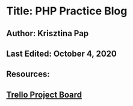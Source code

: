 # Title: PHP Practice Blog

## Author: Krisztina Pap

## Last Edited: October 4, 2020

## Resources:


## [Trello Project Board](https://trello.com/b/5M89IzuX/php-practice-blog) 